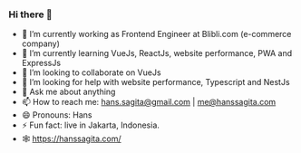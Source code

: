 ### Hi there 👋

- 🔭 I’m currently working as Frontend Engineer at Blibli.com (e-commerce company)
- 🌱 I’m currently learning VueJs, ReactJs, website performance, PWA and ExpressJs
- 👯 I’m looking to collaborate on VueJs
- 🤔 I’m looking for help with website performance, Typescript and NestJs
- 💬 Ask me about anything
- 📫 How to reach me: hans.sagita@gmail.com | me@hanssagita.com
- 😄 Pronouns: Hans
- ⚡ Fun fact: live in Jakarta, Indonesia.
- 🕸 https://hanssagita.com/
